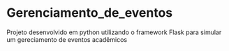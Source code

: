 # Gerenciamento_de_eventos
Projeto desenvolvido em python utilizando o framework Flask para simular um gereciamento de eventos acadêmicos
